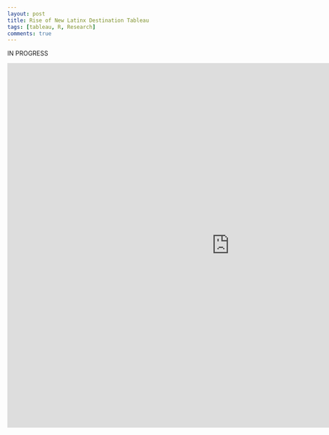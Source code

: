 ```yaml
---
layout: post
title: Rise of New Latinx Destination Tableau
tags: [tableau, R, Research] 
comments: true
---
```



IN PROGRESS


<iframe seamless frameborder="0" src="https://public.tableau.com/views/LatinxDestination/Story1?:language=en&:display_count=y&publish=yes&:toolbar=n&:origin=viz_share_link" width = '1010' height = '830' ></iframe>


